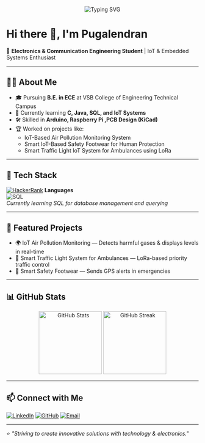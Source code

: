 <!-- Animated typing effect -->
<p align="center">
  <img src="https://readme-typing-svg.demolab.com?font=Fira+Code&weight=600&size=26&pause=1000&color=00CFFF&background=0D1117&center=true&vCenter=true&width=600&lines=Electronics+Communication+Engineer;IoT+Developer;MATLAB" alt="Typing SVG" />
</p>

# Hi there 👋, I'm Pugalendran

🚀 **Electronics & Communication Engineering Student** | IoT & Embedded Systems Enthusiast

---

## 🧑‍💻 About Me
- 🎓 Pursuing **B.E. in ECE** at VSB College of Engineering Technical Campus  
- 🌱 Currently learning **C, Java, SQL, and IoT Systems**  
- 🛠 Skilled in **Arduino, Raspberry Pi ,PCB Design (KiCad)**  
- 🏆 Worked on projects like:  
  - IoT-Based Air Pollution Monitoring System  
  - Smart IoT-Based Safety Footwear for Human Protection  
  - Smart Traffic Light IoT System for Ambulances using LoRa  

---

## 🔧 Tech Stack
[![HackerRank]()](https://www.hackerrank.com/profile/pugalendranm3)
**Languages**  
![SQL](https://img.shields.io/badge/SQL-4479A1?style=for-the-badge&logo=mysql&logoColor=white)  
*Currently learning SQL for database management and querying*  


---

## 📌 Featured Projects
- 🌍 IoT Air Pollution Monitoring — Detects harmful gases & displays levels in real-time  
- 🚦 Smart Traffic Light System for Ambulances — LoRa-based priority traffic control  
- 👟 Smart Safety Footwear — Sends GPS alerts in emergencies

---

## 📊 GitHub Stats
<p align="center">
  <img src="https://github-readme-stats.vercel.app/api?username=Pugal-04&show_icons=true&theme=tokyonight" alt="GitHub Stats" height="165"/>
  <img src="https://github-readme-streak-stats.herokuapp.com/?user=Pugal-04&theme=tokyonight" alt="GitHub Streak" height="165"/>
</p>

---

## 📫 Connect with Me
[![LinkedIn](https://img.shields.io/badge/LinkedIn-0A66C2?style=for-the-badge&logo=linkedin&logoColor=white)](https://linkedin.com/in/pugalendran-m)
[![GitHub](https://img.shields.io/badge/GitHub-121011?style=for-the-badge&logo=github&logoColor=white)](https://github.com/Pugal-04)
[![Email](https://img.shields.io/badge/Email-D14836?style=for-the-badge&logo=gmail&logoColor=white)](mailto:pugalendranm3@gmail.com)

---

⭐ _"Striving to create innovative solutions with technology & electronics."_
